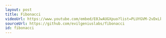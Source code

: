```yaml
---
layout: post
title: Fibonacci
videoUrl: https://www.youtube.com/embed/E0JwAUGXpuo?list=PLUYGVM-2vDxLknPGYbSdxxwOq1qUHfaos
sourceUrl: https://github.com/evilgeniuslabs/fibonacci
id: fibonacci
---
```

